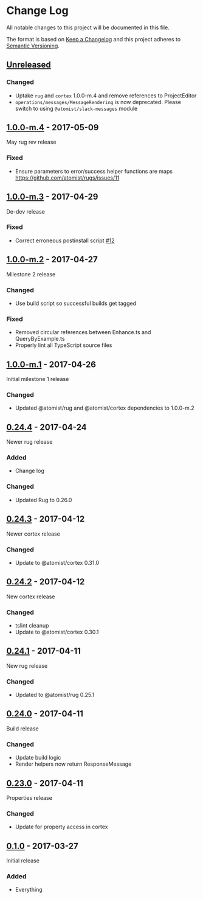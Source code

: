 # Change Log

All notable changes to this project will be documented in this file.

The format is based on [Keep a Changelog](http://keepachangelog.com/)
and this project adheres to [Semantic Versioning](http://semver.org/).

## [Unreleased]

[Unreleased]: https://github.com/atomist/rugs/compare/1.0.0-m.4...HEAD

### Changed

-   Uptake `rug` and `cortex` 1.0.0-m.4 and remove references to ProjectEditor
-   `operations/messages/MessageRendering` is now deprecated.  Please switch to
    using `@atomist/slack-messages` module

## [1.0.0-m.4] - 2017-05-09

[1.0.0-m.4]: https://github.com/atomist/rugs/compare/1.0.0-m.3...1.0.0-m.4

May rug rev release

### Fixed

-   Ensure parameters to error/success helper functions are maps
    https://github.com/atomist/rugs/issues/11

## [1.0.0-m.3] - 2017-04-29

[1.0.0-m.3]: https://github.com/atomist/rugs/compare/1.0.0-m.2...1.0.0-m.3

De-dev release

### Fixed

-   Correct erroneous postinstall script [#12][12]

[12]: https://github.com/atomist/rugs/issues/12

## [1.0.0-m.2] - 2017-04-27

[1.0.0-m.2]: https://github.com/atomist/rugs/compare/1.0.0-m.1...1.0.0-m.2

Milestone 2 release

### Changed

-   Use build script so successful builds get tagged

### Fixed

-   Removed circular references between Enhance.ts and QueryByExample.ts
-   Properly lint all TypeScript source files

## [1.0.0-m.1] - 2017-04-26

[1.0.0-m.1]: https://github.com/atomist/rugs/compare/0.24.4...1.0.0-m.1

Initial milestone 1 release

### Changed

-   Updated @atomist/rug and @atomist/cortex dependencies to 1.0.0-m.2

## [0.24.4] - 2017-04-24

[0.24.4]: https://github.com/atomist/rugs/compare/0.24.3...0.24.4

Newer rug release

### Added

-   Change log

### Changed

-   Updated Rug to 0.26.0

## [0.24.3] - 2017-04-12

[0.24.3]: https://github.com/atomist/rugs/compare/0.24.2...0.24.3

Newer cortex release

### Changed

-   Update to @atomist/cortex 0.31.0

## [0.24.2] - 2017-04-12

[0.24.2]: https://github.com/atomist/rugs/compare/0.24.1...0.24.2

New cortex release

### Changed

-   tslint cleanup
-   Update to @atomist/cortex 0.30.1

## [0.24.1] - 2017-04-11

[0.24.1]: https://github.com/atomist/rugs/compare/0.24.0...0.24.1

New rug release

### Changed

-   Updated to @atomist/rug 0.25.1

## [0.24.0] - 2017-04-11

[0.24.0]: https://github.com/atomist/rugs/compare/0.23.0...0.24.0

Build release

### Changed

-   Update build logic
-   Render helpers now return ResponseMessage

## [0.23.0] - 2017-04-11

[0.23.0]: https://github.com/atomist/rugs/compare/0.22.0...0.23.0

Properties release

### Changed

-   Update for property access in cortex

## [0.1.0] - 2017-03-27

Initial release

[0.1.0]: https://github.com/atomist/rugs/tree/0.1.0

### Added

-   Everything
